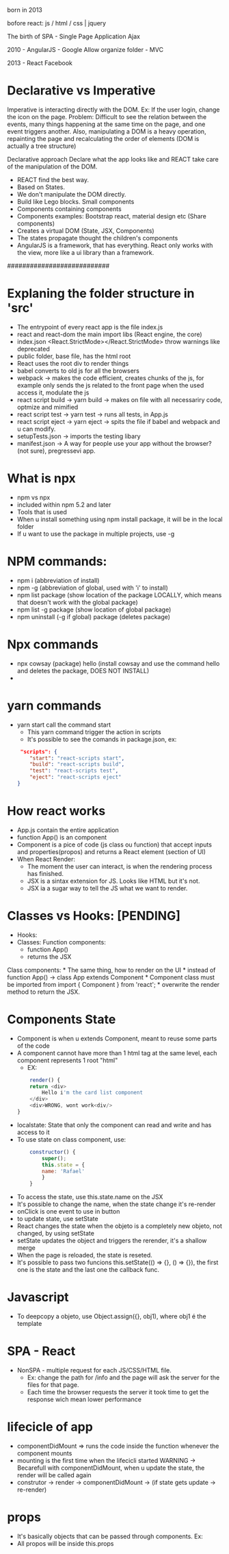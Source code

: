 born in 2013

bofore react: js / html / css | jquery

The birth of SPA - Single Page Application
Ajax

2010 - AngularJS - Google
 Allow organize folder - MVC

2013 - React Facebook

# Declarative vs Imperative

Imperative is interacting directly with the DOM.
Ex: If the user login, change the icon on the page.
Problem: Difficult to see the relation between the events, many things happening at the same time on the page, and one event triggers another.
Also, manipulating a DOM is a heavy operation, repainting the page and recalculating the order of elements (DOM is actually a tree structure)

Declarative approach
Declare what the app looks like and REACT take care of the manipulation of the DOM.

- REACT find the best way.
- Based on States.
- We don't manipulate the DOM directly.
- Build like Lego blocks. Small components
- Components containing components
- Components examples: Bootstrap react, material design etc (Share components)
- Creates a virtual DOM (State, JSX, Components)
- The states propagate thought the children's components
- AngularJS is a framework, that has everything. React only works with the view, more like a ui library than a framework.


###########################


# Explaning the folder structure in 'src'
- The entrypoint of every react app is the file index.js
- react and react-dom the main import libs (React engine, the core)
- index.json <React.StrictMode></React.StrictMode> throw warnings like deprecated
- public folder, base file, has the html root <div id="root"></div>
- React uses the root div to render things
- babel converts to old js for all the browsers
- webpack -> makes the code efficient, creates chunks of the js, for example only sends the js related to the front page when the used access it, modulate the js
- react script build -> yarn build -> makes on file with all necessariry code, optmize and mimified
- react script test -> yarn test -> runs all tests, in App.js
- react script eject -> yarn eject -> spits the file if babel and webpack and u can modify.
- setupTests.json -> imports the testing libary
- manifest.json -> A way for people use your app without the browser? (not sure), pregressevi app.



# What is npx
- npm vs npx
- included within npm 5.2 and later
- Tools that is used 
- When u install something using npm install package, it will be in the local folder
- If u want to use the package in multiple projects, use -g


# NPM commands:
- npm i (abbreviation of install)
- npm -g (abbreviation of global, used with 'i' to install)
- npm list package (show location of the package LOCALLY, which means that doesn't work with the global package)
- npm list -g package (show location of global package)
- npm uninstall (-g if global) package (deletes package)

# Npx commands
- npx cowsay (package) hello (install cowsay and use the command hello and deletes the package, DOES NOT INSTALL)
- 

# yarn commands
- yarn start call the command start
    * This yarn command trigger the action in scripts
    * It's possible to see the comands in package.json, ex:
    ```Json
     "scripts": {
        "start": "react-scripts start",
        "build": "react-scripts build",
        "test": "react-scripts test",
        "eject": "react-scripts eject"
    }
    ```


# How react works
- App.js contain the entire application
- function App() is an component
- Component is a pice of code (js class ou function) that accept inputs and properties(propos) and returns a React element (section of UI)
- When React Render:
    * The moment the user can interact, is when the rendering process has finished.
    * JSX is a sintax extension for JS. Looks like HTML but it's not.
    * JSX ia a sugar way to tell the JS what we want to render.


# Classes vs Hooks: [PENDING]
- Hooks: 
- Classes: 
Function components:
    * function App()
    * returns the JSX

Class components:
    * The same thing, how to render on the UI
    * instead of function App() -> class App extends Component
    * Component class must be imported from import { Component } from 'react';
    * overwrite the render method to return the JSX.


# Components State
- Component is when u extends Component, meant to reuse some parts of the code
- A component cannot have more than 1 html tag at the same level, each component represents 1 root "html"
    * EX:
    ```javascript
        render() {
        return <div>
            Hello i'm the card list component
        </div>
        <div>WRONG, wont work<div/>
    }
    ```
- localstate: State that only the component can read and write and has access to it
- To use state on class component, use:
    ```javascript
        constructor() {
            super();
            this.state = {
            name: 'Rafael'
            }
        }
    ```
- To access the state, use this.state.name on the JSX
- It's possible to change the name, when the state change it's re-render
- onClick is one event to use in button
- to update state, use setState
- React changes the state when the objeto is a completely new objeto,
not changed, by using setState
- setState updates the object and triggers the rerender, it's a shallow merge
- When the page is reloaded, the state is reseted.
- It's possible to pass two funcions this.setState(() => {}, () => {}), the first one is the state and the last one the callback func.

# Javascript

- To deepcopy a objeto, use Object.assign({}, obj1), where obj1 é the template

# SPA - React
- NonSPA - multiple request for each JS/CSS/HTML file.
    * Ex: change the path for /info and the page will ask the server for the files for that page.
    * Each time the browser requests the server it took time to get the response wich mean lower performance


# lifecicle of app
- componentDidMount => runs the code inside the function whenever the component mounts
- mounting is the first time when the lifecicli started
WARNING -> Becarefull with componentDidMount, when u update the state, the render will be called again
- construtor -> render -> componentDidMount -> (if state gets update -> re-render)

# props
- It's basically objects that can be passed through components. Ex: <ComponentXY anyPropsName={object}>
- All propos will be inside this.props